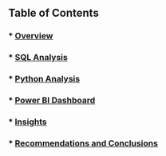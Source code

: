 ## Table of Contents
### * [Overview](01_Overview.md)
### * [SQL Analysis](02_SQLAnalysis.md)
### * [Python Analysis](03_PythonAnalysis.md)
### * [Power BI Dashboard](04_BIAnalysis.md)
### * [Insights](05_Insights.md)
### * [Recommendations and Conclusions](06_Conclusions.md)
